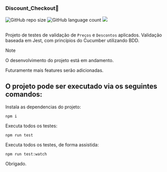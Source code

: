 ### Discount_Checkout📜

![GitHub repo size](https://img.shields.io/github/repo-size/Jhan10/Discount_Checkout?style=for-the-badge)
![GitHub language count](https://img.shields.io/github/languages/count/Jhan10/Discount_Checkout?style=for-the-badge)
![](https://img.shields.io/github/created-at/Jhan10/Discount_Checkout?style=for-the-badge)

##


Projeto de testes de validação de `Preços` e `Descontos` aplicados. Validação baseada em Jest, com princípios do Cucumber utilizando BDD.

>[!NOTE]
>O desenvolvimento do projeto está em andamento.
>
>Futuramente mais features serão adicionadas.

## O projeto pode ser executado via os seguintes comandos:

Instala as dependencias do projeto:
```
npm i
```

Executa todos os testes:
```
npm run test
```

Executa todos os testes, de forma assistida:
```
npm run test:watch
```


Obrigado.

